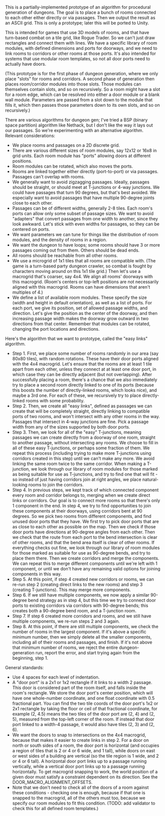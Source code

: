This is a partially-implemented prototype of an algorithm for procedural generation of dungeons. The goal is to place a bunch of rooms connected to each other either directly or via passages. Then we output the result as an ASCII grid. This is only a prototype; later this will be ported to Unity.

This is intended for games that use 3D models of rooms, and that have turn-based combat on a tile grid, like Rogue Trader. So we can't just draw rectangles and connect them with lines. We have a specific library of room modules, with defined dimensions and ports for doorways, and we need to link rooms to corridors or other rooms at those ports. It's also intended for systems that use modular room templates, so not all door ports need to actually have doors.

(This prototype is for the first phase of dungeon generation, where we only place "slots" for rooms and corridors. A second phase of generation then places room/corridor modules into those slots. Those modules can themselves contain slots, and so on recursively. So a room might have a slot for a room edge, which can be resolved into either a door module or a blank wall module. Parameters are passed from a slot down to the module that fills it, which then passes those parameters down to its own slots, and so on recursively.)

There are various algorithms for dungeon gen; I've tried a BSP (binary space partition) algorithm like Nethack, but I don't like the way it lays out our passages. So we're experimenting with an alternative algorithm. Relevant considerations:

- We place rooms and passages on a 2D discrete grid.
- There are various different sizes of room modules, say 12x12 or 16x8 in grid units. Each room module has "ports" allowing doors at different positions.
- Room modules can be rotated, which also moves the ports.
- Rooms are linked together either directly (port-to-port) or via passages. Passages can't overlap with rooms.
- We generally want to avoid zigzagging passages. Ideally, passages should be straight, or should meet at T-junctions or 4-way junctions. We could have passages that turn 90 degrees, but that's best avoided. We especially want to avoid passages that have multiple 90-degree joints close to each other.
- Passages can be of different widths, generally 2-8 tiles. Each room's ports can allow only some subset of passage sizes. We want to avoid "adapters" that convert passages from one width to another, since they look awkward. Let's stick with even widths for passages, so they can be centered on ports.
- We want parameters we can tune for things like the distribution of room modules, and the density of rooms in a region.
- We want the dungeon to have loops; some rooms should have 3 or more passages coming out from them. Others should be dead ends.
- All rooms should be reachable from all other rooms.
- We use a microgrid of 1x1 tiles that all rooms are compatible with. (The game is a turn-based party dungeon crawler, so combat is fought by characters moving around on this 1x1 tile grid.) Then let's use a macrogrid that's coarser, say 4x4. We align all rooms' doorways with this macrogrid. (Room's centers or top-left positions are not necessarily aligned with this macrogrid. Rooms can have dimensions that aren't multiples of 4.)
- We define a list of available room modules. These specify the size (width and height in default orientation), as well as a list of ports. For each port, we give its position, set of allowed passage widths, and direction. Let's give the position as the center of the doorway, and then increasing passage width makes the doorway grow outward in two directions from that center. Remember that modules can be rotated, changing the port locations and directions.

Here's the algorithm that we want to prototype, called the "easy links" algorithm.

* Step 1. First, we place some number of rooms randomly in our area (say 80x80 tiles), with random rotations. These have their door ports aligned with the 4x4 macrogrid. Let's ensure that the rooms are at least 1 tile apart from each other, unless they connect at at least one door port, in which case they can be directly adjacent (but not overlapping). After successfully placing a room, there's a chance that we also immediately try to place a second room directly linked to one of its ports (because this boosts the number of directly-linked rooms, which looks nice), and maybe a 3rd one. For each of these, we recursively try to place directly-linked rooms with some probability.
* Step 2. Then, we create all "easy links", defined as passages we can create that will be completely straight, directly linking to compatible ports of two rooms, and won't intersect with any other rooms in the way. Passages that intersect in 4-way junctions are fine. Pick a passage width from any of the sizes supported by both door ports.
* Step 3. Then, we look for all of the "easy" T-junctions, meaning passages we can create directly from a doorway of one room, straight to another passage, without intersecting any rooms. We choose to fill in all of these easy T-junctions, or perhaps some fraction of them. We repeat this process (including trying to make more T-junctions using corridors created in this step) until we can't make any more. We avoid linking the same room twice to the same corridor. When making a T-junction, we look through our library of room modules for those marked as being suitable for use as T-junctions, and try to find one that will fit - so instead of just having corridors join at right angles, we place natural-looking rooms to join the corridors.
* Step 4. In previous steps, we kept track of which connected component every room and corridor belongs to, merging when we create direct links or corridors. Our goal is to connect more rooms so that there's only 1 component in the end. In step 4, we try to find opportunities to join these components at their doorways, using corridors bent at 90 degrees. So we pick two rooms from different components, and find unused door ports that they have. We first try to pick door ports that are as close to each other as possible on the map. Then we check if those door ports have directions at 90-degree angles from each other. Then we check that the route from each port to the bend intersection is clear of other rooms, and that the bend area itself is clear of other rooms. If everything checks out fine, we look through our library of room modules for those marked as suitable for use as 90-degree bends, and try to place them there. Then we create corridors and merge the components. We can repeat this to merge different components until we're left with 1 component, or until we don't have any remaining valid options for joining components in this way.
* Step 5. At this point, if step 4 created new corridors or rooms, we can re-run step 2 (creating direct links to the new rooms) and step 3 (creating T-junctions). This may merge more components.
* Step 6. If we still have multiple components, we now apply a similar 90-degree bend strategy as in step 4, but this time we try to connect door ports to existing corridors via corridors with 90-degree bends; this creates both a 90-degree bend room, and a T-junction room.
* Step 7. If step 6 created more corridors and rooms, and we still have multiple components, we re-run steps 2 and 3 again.
* Step 8. At this point, if there are still multiple components, we check the number of rooms in the largest component. If it's above a specific minimum number, then we simply delete all the smaller components, including all of their rooms and passages, and finish. If it's not above that minimum number of rooms, we reject the entire dungeon-generation run, report the error, and start trying again from the beginning, step 1.

General standards:

* Use 4 spaces for each level of indentation.
* A "door port" is a 2x1 or 1x2 rectangle if it links to a width 2 passage. This door is considered part of the room itself, and falls inside the room's rectangle. We store the door port's center position, which will have one whole-number coordinate, and one float coordinate with 0.5 fractional part. You can find the two tile coords of the door port's 1x2 or 2x1 rectangle by taking the floor or ceil of that fractional coordinate, for example (2, 4.5) means the two tiles of the door port are (2, 4) and (2, 5), measured from the top-left corner of the room. If instead that door port linked to a width-4 passage, it would also have tiles (2, 3) and (2, 6).
* We want the doors to snap to intersections on the 4x4 macrogrid, because that makes it easier to create links in step 2. For a door on north or south sides of a room, the door port is horizontal (and occupies a region of tiles that is 2 or 4 or 6 wide, and 1 tall), while doors on east or west sides of a building are vertical (so the tile region is 1 wide, and 2 or 4 or 6 tall). A horizontal door port links up to a passage running vertically, while a vertical door port links up to a passage running horizontally. To get macrogrid snapping to work, the world position of a given door must satisfy a constraint dependent on its direction. See the DOOR_MACRO_ALIGNMENT_OFFSETS.
* Note that we don't need to check all of the doors of a room against these conditions - checking one is enough, because if that one is snapped to the macrogrid, all of the others must too, because we specify our room modules to fit this condition. (TODO: add validator to check this for all defined room templates.)